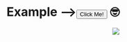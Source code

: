 <h1>Example --><a href="https://dieselgank.github.io/BengkelGO_CashierPage-Template/" target="_blank"><button type="button">Click Me!</button></a> &#129299;</h1>
<div align="center">
  <img src="https://raw.githubusercontent.com/dieselgank/picture/main/Picture1.png">
</div>

<br>
